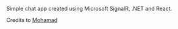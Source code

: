 Simple chat app created using Microsoft SignalR, .NET and React. 

Credits to <a href="https://github.com/mohamadlawand087">Mohamad</a>
 
